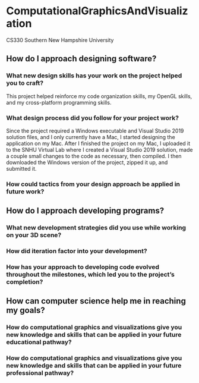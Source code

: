 # ComputationalGraphicsAndVisualization
CS330 Southern New Hampshire University

## How do I approach designing software?
### What new design skills has your work on the project helped you to craft?
This project helped reinforce my code organization skills, my OpenGL skills, and my cross-platform programming skills.
### What design process did you follow for your project work?
Since the project required a Windows executable and Visual Studio 2019 solution files, and I only currently have a Mac, I started designing the application on my Mac. After I finished the project on my Mac, I uploaded it to the SNHU Virtual Lab where I created a Visual Studio 2019 solution, made a couple small changes to the code as necessary, then compiled. I then downloaded the Windows version of the project, zipped it up, and submitted it.
### How could tactics from your design approach be applied in future work?


## How do I approach developing programs?
### What new development strategies did you use while working on your 3D scene?

### How did iteration factor into your development?

### How has your approach to developing code evolved throughout the milestones, which led you to the project’s completion?


## How can computer science help me in reaching my goals?
### How do computational graphics and visualizations give you new knowledge and skills that can be applied in your future educational pathway?

### How do computational graphics and visualizations give you new knowledge and skills that can be applied in your future professional pathway?

